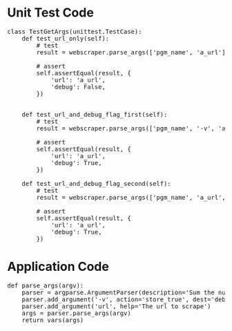 Unit Test Code
==============

<pre class="file" data-target="clipboard">
class TestGetArgs(unittest.TestCase):
    def test_url_only(self):        
        # test
        result = webscraper.parse_args(['pgm_name', 'a_url'])

        # assert
        self.assertEqual(result, {
            'url': 'a_url',
            'debug': False,
        })

    
    def test_url_and_debug_flag_first(self):
        # test
        result = webscraper.parse_args(['pgm_name', '-v', 'a_url'])

        # assert
        self.assertEqual(result, {
            'url': 'a_url',
            'debug': True,
        })

    def test_url_and_debug_flag_second(self):
        # test
        result = webscraper.parse_args(['pgm_name', 'a_url', '-v'])

        # assert
        self.assertEqual(result, {
            'url': 'a_url',
            'debug': True,
        })
</pre>

Application Code
================

<pre class="file" data-target="clipboard">
def parse_args(argv):
    parser = argparse.ArgumentParser(description='Sum the numbers from a webpage')
    parser.add_argument('-v', action='store_true', dest='debug', help='Turn on debugging')
    parser.add_argument('url', help='The url to scrape')
    args = parser.parse_args(argv)
    return vars(args)
</pre>